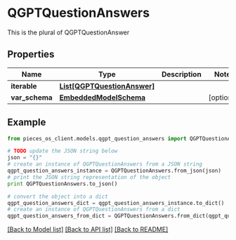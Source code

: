 # QGPTQuestionAnswers

This is the plural of QGPTQuestionAnswer

## Properties
Name | Type | Description | Notes
------------ | ------------- | ------------- | -------------
**iterable** | [**List[QGPTQuestionAnswer]**](QGPTQuestionAnswer.md) |  | 
**var_schema** | [**EmbeddedModelSchema**](EmbeddedModelSchema.md) |  | [optional] 

## Example

```python
from pieces_os_client.models.qgpt_question_answers import QGPTQuestionAnswers

# TODO update the JSON string below
json = "{}"
# create an instance of QGPTQuestionAnswers from a JSON string
qgpt_question_answers_instance = QGPTQuestionAnswers.from_json(json)
# print the JSON string representation of the object
print QGPTQuestionAnswers.to_json()

# convert the object into a dict
qgpt_question_answers_dict = qgpt_question_answers_instance.to_dict()
# create an instance of QGPTQuestionAnswers from a dict
qgpt_question_answers_from_dict = QGPTQuestionAnswers.from_dict(qgpt_question_answers_dict)
```
[[Back to Model list]](../README.md#documentation-for-models) [[Back to API list]](../README.md#documentation-for-api-endpoints) [[Back to README]](../README.md)


